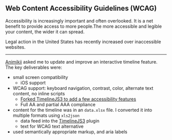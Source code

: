 ## Web Content Accessibility Guidelines&nbsp;(WCAG)

Accessibility is increasingly important and often overlooked.  It is a net benefit to provide access to more people.The more accessible and legible your content, the wider it can spread.

Legal action in the United States has recently increased over inaccessible websites.

<hr class="hr-spacer" />

[Animikii](//animikii.com) asked me to update and improve an interactive timeline feature. The key deliverables were:

- small screen compatibility
   - iOS support
- WCAG support: keyboard navigation, contrast, color, alternate text content, no inline scripts
   - [Forked TimelineJS3 to add a few accessibility features](//github.com/coakenfold/TimelineJS3/commits/a11y)
   - Full AA and partial AAA compliance
- content for the timeline was in an `data.xlsx` file. I converted it into multiple formats using `xls2json`
   - data feed into the [TimelineJS3](//timeline.knightlab.com/) plugin
   - text for WCAG text alternative
- used semantically appropriate markup, and aria labels
